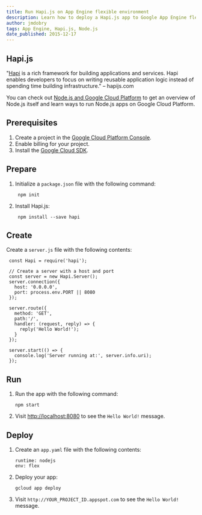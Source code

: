 ```yaml
---
title: Run Hapi.js on App Engine flexible environment
description: Learn how to deploy a Hapi.js app to Google App Engine flexible environment.
author: jmdobry
tags: App Engine, Hapi.js, Node.js
date_published: 2015-12-17
---
```


## Hapi.js

"[Hapi][hapi] is a rich framework for building applications and services. Hapi enables developers to focus on writing reusable application logic instead of spending time building infrastructure." – hapijs.com

You can check out [Node.js and Google Cloud Platform][nodejs-gcp] to get an
overview of Node.js itself and learn ways to run Node.js apps on Google Cloud
Platform.

## Prerequisites

1. Create a project in the [Google Cloud Platform Console](https://console.cloud.google.com/).
1. Enable billing for your project.
1. Install the [Google Cloud SDK](https://cloud.google.com/sdk/).

## Prepare

1. Initialize a `package.json` file with the following command:

        npm init

1. Install Hapi.js:

        npm install --save hapi

## Create

Create a `server.js` file with the following contents:

     const Hapi = require('hapi');

     // Create a server with a host and port
     const server = new Hapi.Server();
     server.connection({
       host: '0.0.0.0',
       port: process.env.PORT || 8080
     });

     server.route({
       method: 'GET',
       path:'/',
       handler: (request, reply) => {
         reply('Hello World!');
       }
     });

     server.start(() => {
       console.log('Server running at:', server.info.uri);
     });


## Run

1.  Run the app with the following command:

        npm start

1.  Visit [http://localhost:8080](http://localhost:8080) to see the `Hello World!` message.

## Deploy

1.  Create an `app.yaml` file with the following contents:

        runtime: nodejs
        env: flex

1.  Deploy your app:

        gcloud app deploy

1. Visit `http://YOUR_PROJECT_ID.appspot.com` to see the `Hello World!` message.

[hapi]: http://hapijs.com/
[nodejs-gcp]: running-nodejs-on-google-cloud
